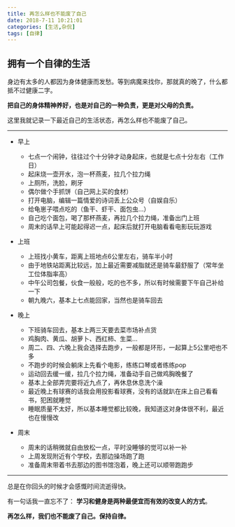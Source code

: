 ```yaml
---
title: 再怎么样也不能废了自己
date: 2018-7-11 10:21:01
categories: [生活,杂侃]
tags: [自律]
---
```

## 拥有一个自律的生活
身边有太多的人都因为身体健康而发愁。等到病魔来找你，那就真的晚了，什么都抵不过健康二字。

**把自己的身体精神养好，也是对自己的一种负责，更是对父母的负责。**

这里我就记录一下最近自己的生活状态，再怎么样也不能废了自己。

---

- 早上
    + 七点一个闹钟，往往过个十分钟才动身起床，也就是七点十分左右（工作日）
    + 起床烧一壶开水，泡一杯燕麦，拉几个拉力绳
    + 上厕所，洗脸，刷牙
    + 偶尔做个手抓饼（自己网上买的食材）
    + 打开电脑，编辑一篇情爱的诗词丢上公众号（自娱自乐）
    + 给龟崽子喂点吃的（鱼干、虾干、面包虫...）
    + 自己吃个面包，喝了那杯燕麦，再拉几个拉力绳，准备出门上班
    + 周末的话早上可能起得迟一点，起床后就打开电脑看看电影玩玩游戏

- 上班
    + 上班找小黄车，距离上班地点6公里左右，骑车半小时
    + 由于地铁站距离比较远，加上最近需要减脂就还是骑车最舒服了（常年坐工位体脂率高）
    + 中午公司包餐，伙食一般般，吃的也不多，所以有时候需要下午自己补给一下
    + 朝九晚六，基本上七点能回家，当然也是骑车回去

- 晚上
    + 下班骑车回去，基本上两三天要去菜市场补点货
    + 鸡胸肉、黄瓜、胡萝卜、西红柿、生菜...
    + 周二、四、六晚上我会选择去跑步，一般都是环形，一起算上5公里吧也不多
    + 不跑步的时候会躺床上先看个电影，练练口琴或者练练pop
    + 运动回去缓一缓，拉几个拉力绳，准备动手自己做鸡胸晚餐了
    + 基本上全部弄完要将近九点了，再休息休息洗个澡
    + 最近晚上有球赛的话我会用投影看球赛，没有的话就趴在床上自己看看书，犯困就睡觉
    + 睡眠质量不太好，所以基本睡觉都比较晚，我知道这对身体很不利，最近也在慢慢改

- 周末
    + 周末的话稍微就自由放松一点，平时没睡够的觉可以补一补
    + 上周发现附近有个学校，去那边操场跑了跑
    + 准备周末带着书去那边的图书馆泡着，晚上还可以顺带跑跑步

---

总是在你回头的时候才会感慨时间流逝得快。

有一句话我一直忘不了：
**学习和健身是两种最便宜而有效的改变人的方式**。

**再怎么样，我们也不能废了自己。保持自律。**

